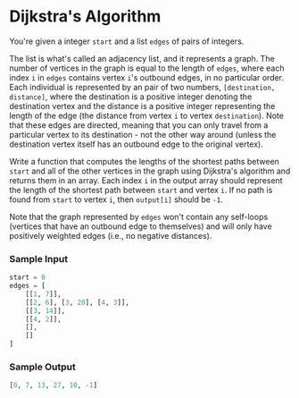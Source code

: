 # Dijkstra's Algorithm

You're given a integer `start` and a list `edges` of pairs of integers.

The list is what's called an adjacency list, and it represents a graph. The
number of vertices in the graph is equal to the length of `edges`, where each
index `i` in `edges` contains vertex `i`'s outbound edges, in no particular
order. Each individual is represented by an pair of two numbers,
`[destination, distance]`, where the destination is a positive integer
denoting the destination vertex and the distance is a positive integer
representing the length of the edge (the distance from vertex `i` to
vertex `destination`). Note that these edges are directed, meaning that
you can only travel from a particular vertex to its destination - not the
other way around (unless the destination vertex itself has an outbound
edge to the original vertex).

Write a function that computes the lengths of the shortest paths between
`start` and all of the other vertices in the graph using Dijkstra's
algorithm and returns them in an array. Each index `i` in the output array
should represent the length of the shortest path between `start` and vertex
`i`. If no path is found from `start` to vertex `i`, then `output[i]`
should be `-1`.

Note that the graph represented by `edges` won't contain any self-loops
(vertices that have an outbound edge to themselves) and will only have
positively weighted edges (i.e., no negative distances).

### Sample Input

```python
start = 0
edges = [
    [[1, 7]],
    [[2, 6], [3, 20], [4, 3]],
    [[3, 14]],
    [[4, 2]],
    [],
    []
]
```

### Sample Output

```python
[0, 7, 13, 27, 10, -1]
```
